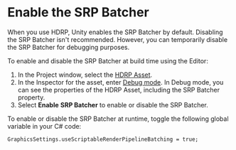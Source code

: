 # Enable the SRP Batcher

When you use HDRP, Unity enables the SRP Batcher by default. Disabling the SRP Batcher isn't recommended. However, you can temporarily disable the SRP Batcher for debugging purposes.

To enable and disable the SRP Batcher at build time using the Editor:

1. In the Project window, select the [HDRP Asset](https://docs.unity3d.com/Packages/com.unity.render-pipelines.high-definition@latest/index.html?subfolder=/manual/HDRP-Asset.html).
2. In the Inspector for the asset, enter [Debug mode](https://docs.unity3d.com/6000.0/Documentation/Manual/InspectorOptions). In Debug mode, you can see the properties of  the HDRP Asset, including the SRP Batcher property.
3. Select **Enable** **SRP Batcher** to enable or disable the SRP Batcher.

To enable or disable the SRP Batcher at runtime, toggle the following global variable in your C# code:

```
GraphicsSettings.useScriptableRenderPipelineBatching = true;
```

